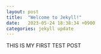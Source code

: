 ```yaml
---
layout: post
title:  "Welcome to Jekyll!"
date:   2023-05-24 18:38:34 +0900
categories: jekyll update
---
```


THIS IS MY FIRST TEST POST
